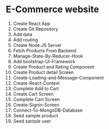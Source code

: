 # E-Commerce website
1. Create React App
2. Create Git Repository
3. Add data
5. Add routing
6. Create Node.JS Server
7. Fetch Products From Backend
8. Manage-State-By-Reducer-Hook
9. Add bootstrap-UI-Framework
10. Create Product and Rating Component
11. Create Product detail Screen
12. Create-Loading-and-Message-Component
13. Create-React-Context
14. Complete Add to Cart
15. Create Cart Screen
16. Complete Cart Screen
17. Create-Signin-Screen
18. Connect-To-MongoDB-Database
19. Seed sample product
20. Seed sample user